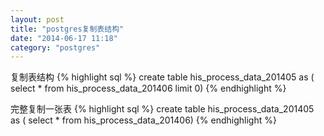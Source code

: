 ```yaml
---
layout: post
title: "postgres复制表结构"
date: "2014-06-17 11:18"
category: "postgres"
---
```


复制表结构
{% highlight sql %}
create table his_process_data_201405 as
( select * from his_process_data_201406 limit 0)
{% endhighlight %}

完整复制一张表
{% highlight sql %}
create table his_process_data_201405 as
( select * from his_process_data_201406)
{% endhighlight %}
